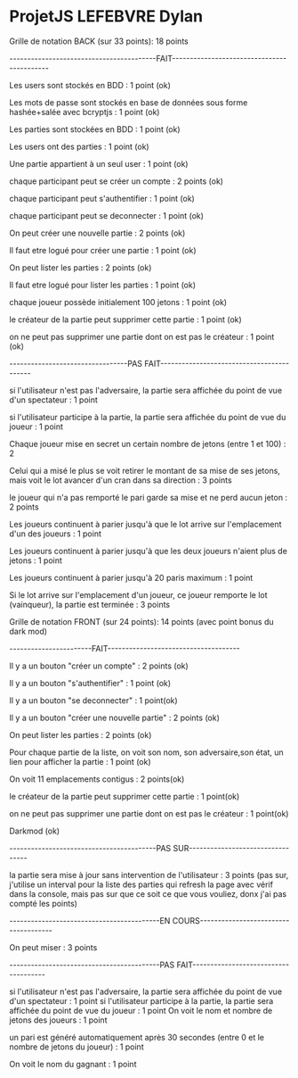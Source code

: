 # ProjetJS LEFEBVRE Dylan
Grille de notation BACK (sur 33 points):
18 points

-----------------------------------------FAIT-------------------------------------------

Les users sont stockés en BDD : 1 point (ok)

Les mots de passe sont stockés en base de données sous forme hashée+salée avec bcryptjs : 1 point (ok)

Les parties sont stockées en BDD : 1 point (ok)

Les users ont des parties : 1 point (ok)

Une partie appartient à un seul user : 1 point (ok)

chaque participant peut se créer un compte : 2 points (ok)

chaque participant peut s'authentifier : 1 point (ok)

chaque participant peut se deconnecter : 1 point (ok)

On peut créer une nouvelle partie : 2 points (ok)

Il faut etre logué pour créer une partie : 1 point (ok)

On peut lister les parties : 2 points (ok)

Il faut etre logué pour lister les parties : 1 point (ok)

chaque joueur possède initialement 100 jetons : 1 point (ok)

le créateur de la partie peut supprimer cette partie : 1 point (ok)

on ne peut pas supprimer une partie dont on est pas le créateur : 1 point (ok)


---------------------------------PAS FAIT------------------------------------------

si l'utilisateur n'est pas l'adversaire, la partie sera affichée du point de vue d'un spectateur : 1 point

si l'utilisateur participe à la partie, la partie sera affichée du point de vue du joueur : 1 point

Chaque joueur mise en secret un certain nombre de jetons (entre 1 et 100) : 2 

Celui qui a misé le plus se voit retirer le montant de sa mise de ses jetons, mais voit le lot avancer d'un cran dans sa direction : 3 points

le joueur qui n'a pas remporté le pari garde sa mise et ne perd aucun jeton : 2 points

Les joueurs continuent à parier jusqu'à que le lot arrive sur l'emplacement d'un des joueurs : 1 point

Les joueurs continuent à parier jusqu'à que les deux joueurs n'aient plus de jetons : 1 point

Les joueurs continuent à parier jusqu'à 20 paris maximum : 1 point

Si le lot arrive sur l'emplacement d'un joueur, ce joueur remporte le lot (vainqueur), la partie est terminée : 3 points



Grille de notation FRONT (sur 24 points):
14 points (avec point bonus du dark mod)

-----------------------FAIT-------------------------------------

Il y a un bouton "créer un compte" : 2 points (ok)

Il y a un bouton "s'authentifier" : 1 point (ok)

Il y a un bouton "se deconnecter" : 1 point(ok)

Il y a un bouton "créer une nouvelle partie" : 2 points (ok)

On peut lister les parties : 2 points (ok)

Pour chaque partie de la liste, on voit son nom, son adversaire,son état, un lien pour afficher la partie : 1 point (ok)

On voit 11 emplacements contigus : 2 points(ok)

le créateur de la partie peut supprimer cette partie : 1 point(ok)

on ne peut pas supprimer une partie dont on est pas le créateur : 1 point(ok)

Darkmod (ok) 

-----------------------------------------PAS SUR---------------------------------

la partie sera mise à jour sans intervention de l'utilisateur : 3 points (pas sur, j'utilise un interval pour la liste des parties qui refresh la page avec vérif dans la console, mais pas sur que ce soit ce que vous vouliez, donx j'ai pas compté les points)

------------------------------------------EN COURS-------------------------------------

On peut miser : 3 points

------------------------------------------PAS FAIT-------------------------------------

si l'utilisateur n'est pas l'adversaire, la partie sera affichée du point de vue d'un spectateur : 1 point
si l'utilisateur participe à la partie, la partie sera affichée du point de vue du joueur : 1 point
On voit le nom et nombre de jetons des joueurs : 1 point

un pari est généré automatiquement après 30 secondes (entre 0 et le nombre de jetons du joueur) : 1 point

On voit le nom du gagnant : 1 point



